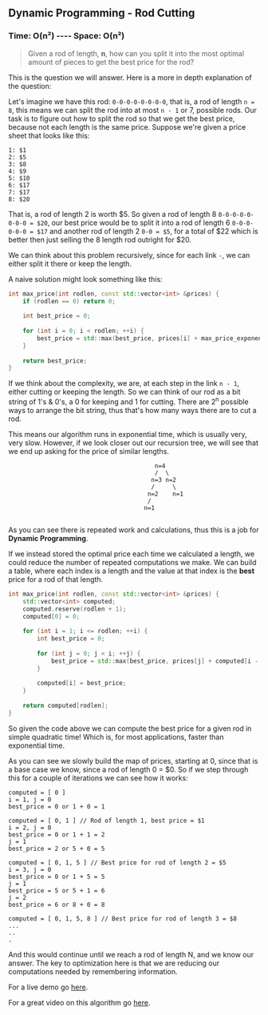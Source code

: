 ## Dynamic Programming - Rod Cutting

### Time: O(n²) ---- Space: O(n²)


> Given a rod of length, __n__, how can you split it into the most optimal amount of pieces to get the best price for the rod?

This is the question we will answer.
Here is a more in depth explanation of the question:

Let's imagine we have this rod: `0-0-0-0-0-0-0-0`, that is, a rod of length `n = 8`, this means we can split the rod into at most `n - 1` or 7, possible rods. Our task is to figure out how to split the rod so that we get the best price, because not each length is the same price. Suppose we're given a price sheet that looks like this:

```
1: $1
2: $5
3: $8
4: $9
5: $10
6: $17
7: $17
8: $20
```
That is, a rod of length 2 is worth $5. So given a rod of length 8 `0-0-0-0-0-0-0-0 = $20`, our best price would be to split it into a rod of length 6 `0-0-0-0-0-0 = $17` and another rod of length 2 `0-0 = $5`, for a total of $22 which is better then just selling the 8 length rod outright for $20.

We can think about this problem recursively, since for each link `-`, we can either split it there or keep the length. 

A naive solution might look something like this:

```cpp
int max_price(int rodlen, const std::vector<int> &prices) {
	if (rodlen == 0) return 0;
	
	int best_price = 0;
	
	for (int i = 0; i < rodlen; ++i) {
		best_price = std::max(best_price, prices[i] + max_price_exponential(rodlen - i - 1, prices));
	}
	
	return best_price;
}
```

If we think about the complexity, we are, at each step in the link `n - 1`, either cutting or keeping the length. So we can think of our rod as a bit string of 1's & 0's, a 0 for keeping and 1 for cutting. There are 2<sup>n</sup> possible ways to arrange the bit string, thus that's how many ways there are to cut a rod. 

This means our algorithm runs in exponential time, which is usually very, very slow. However, if we look closer out our recursion tree, we will see that we end up asking for the price of similar lengths.

```
                                         n=4
                                         /  \
                                        n=3 n=2
                                        /     \
                                       n=2    n=1
                                       /
                                      n=1
									
```

As you can see there is repeated work and calculations, thus this is a job for __Dynamic Programming__.

If we instead stored the optimal price each time we calculated a length, we could reduce the number of repeated computations we make. We can build a table, where each index is a length and the value at that index is the __best__ price for a rod of that length.

```cpp
int max_price(int rodlen, const std::vector<int> &prices) {
	std::vector<int> computed;
	computed.reserve(rodlen + 1);
	computed[0] = 0;
	
	for (int i = 1; i <= rodlen; ++i) {
		int best_price = 0;
		
		for (int j = 0; j < i; ++j) {
			best_price = std::max(best_price, prices[j] + computed[i - j - 1]);
		} 
		
		computed[i] = best_price;
	}
	
	return computed[rodlen];
}
```

So given the code above we can compute the best price for a given rod in simple quadratic time! Which is, for most applications, faster than exponential time.

As you can see we slowly build the map of prices, starting at 0, since that is a base case we know, since a rod of length 0 = $0. So if we step through this for a couple of iterations we can see how it works:

```
computed = [ 0 ]
i = 1, j = 0
best_price = 0 or 1 + 0 = 1

computed = [ 0, 1 ] // Rod of length 1, best price = $1
i = 2, j = 0
best_price = 0 or 1 + 1 = 2
j = 1
best_price = 2 or 5 + 0 = 5

computed = [ 0, 1, 5 ] // Best price for rod of length 2 = $5
i = 3, j = 0
best_price = 0 or 1 + 5 = 5
j = 1
best_price = 5 or 5 + 1 = 6
j = 2
best_price = 6 or 8 + 0 = 8

computed = [ 0, 1, 5, 8 ] // Best price for rod of length 3 = $8
...
..
.
```

And this would continue until we reach a rod of length N, and we know our answer. The key to optimization here is that we are reducing our computations needed by remembering information.

For a live demo go [here](https://repl.it/@heyluis/rodCutting).

For a great video on this algorithm go [here](https://youtu.be/0y5UkZc-C8Y?t=5m).

